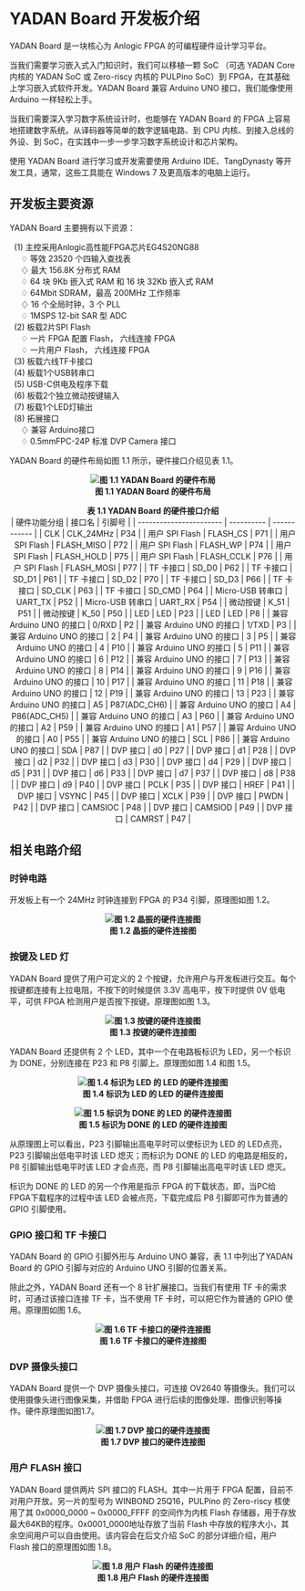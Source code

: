 # YADAN Board 开发板介绍  
  
YADAN Board 是一块核心为 Anlogic FPGA 的可编程硬件设计学习平台。  
  
当我们需要学习嵌入式入门知识时，我们可以移植一颗 SoC （可选 YADAN Core 内核的 YADAN SoC 或 Zero-riscy 内核的 PULPino SoC）到 FPGA，在其基础上学习嵌入式软件开发。YADAN Board 兼容 Arduino UNO 接口，我们能像使用 Arduino 一样轻松上手。  
  
当我们需要深入学习数字系统设计时，也能够在 YADAN Board 的 FPGA 上容易地搭建数字系统。从译码器等简单的数字逻辑电路、到 CPU 内核、到接入总线的外设、到 SoC，在实践中一步一步学习数字系统设计和芯片架构。  
  
使用 YADAN Board 进行学习或开发需要使用 Arduino IDE、TangDynasty 等开发工具，通常，这些工具能在 Windows 7 及更高版本的电脑上运行。  
  
  
## 开发板主要资源  

YADAN Board 主要拥有以下资源：  
  
&nbsp;&nbsp;(1) 主控采用Anlogic高性能FPGA芯片EG4S20NG88  
&nbsp;&nbsp;&nbsp;&nbsp; ♢ 等效 23520 个四输入查找表  
&nbsp;&nbsp;&nbsp;&nbsp; ♢ 最大 156.8K 分布式 RAM  
&nbsp;&nbsp;&nbsp;&nbsp; ♢ 64 块 9Kb 嵌入式 RAM 和 16 块 32Kb 嵌入式 RAM  
&nbsp;&nbsp;&nbsp;&nbsp; ♢ 64Mbit SDRAM，最高 200MHz 工作频率  
&nbsp;&nbsp;&nbsp;&nbsp; ♢ 16 个全局时钟，3 个 PLL  
&nbsp;&nbsp;&nbsp;&nbsp; ♢ 1MSPS 12-bit SAR 型 ADC  
&nbsp;&nbsp;(2) 板载2片SPI Flash  
&nbsp;&nbsp;&nbsp;&nbsp; ♢ 一片 FPGA 配置 Flash， 六线连接 FPGA  
&nbsp;&nbsp;&nbsp;&nbsp; ♢ 一片用户 Flash， 六线连接 FPGA  
&nbsp;&nbsp;(3) 板载六线TF卡接口  
&nbsp;&nbsp;(4) 板载1个USB转串口  
&nbsp;&nbsp;(5) USB-C供电及程序下载  
&nbsp;&nbsp;(6) 板载2个独立微动按键输入  
&nbsp;&nbsp;(7) 板载1个LED灯输出  
&nbsp;&nbsp;(8) 拓展接口  
&nbsp;&nbsp;&nbsp;&nbsp; ♢ 兼容 Arduino接口  
&nbsp;&nbsp;&nbsp;&nbsp; ♢ 0.5mmFPC-24P 标准 DVP Camera 接口  
  
YADAN Board 的硬件布局如图 1.1 所示，硬件接口介绍见表 1.1。  
  
**<center>![图 1.1 YADAN Board 的硬件布局](imgs/img_01_01.png)  
图 1.1 YADAN Board 的硬件布局</center>**
  
  
**<center>表 1.1 YADAN Board 的硬件接口介绍**  
| 硬件功能分组            | 接口名     | 引脚号       |
| ----------------------- | ---------- | ------------ |
| CLK                     | CLK_24MHz  | P34          |
| 用户 SPI Flash          | FLASH_CS   | P71          |
| 用户 SPI Flash          | FLASH_MISO | P72          |
| 用户 SPI Flash          | FLASH_WP   | P74          |
| 用户 SPI Flash          | FLASH_HOLD | P75          |
| 用户 SPI Flash          | FLASH_CCLK | P76          |
| 用户 SPI Flash          | FLASH_MOSI | P77          |
| TF 卡接口               | SD_D0      | P62          |
| TF 卡接口               | SD_D1      | P61          |
| TF 卡接口               | SD_D2      | P70          |
| TF 卡接口               | SD_D3      | P66          |
| TF 卡接口               | SD_CLK     | P63          |
| TF 卡接口               | SD_CMD     | P64          |
| Micro-USB 转串口        | UART_TX    | P52          |
| Micro-USB 转串口        | UART_RX    | P54          |
| 微动按键                | K_51       | P51          |
| 微动按键                | K_50       | P50          |
| LED                     | LED        | P23          |
| LED                     | LED        | P8           |
| 兼容 Arduino UNO 的接口 | 0/RXD      | P2           |
| 兼容 Arduino UNO 的接口 | 1/TXD      | P3           |
| 兼容 Arduino UNO 的接口 | 2          | P4           |
| 兼容 Arduino UNO 的接口 | 3          | P5           |
| 兼容 Arduino UNO 的接口 | 4          | P10          |
| 兼容 Arduino UNO 的接口 | 5          | P11          |
| 兼容 Arduino UNO 的接口 | 6          | P12          |
| 兼容 Arduino UNO 的接口 | 7          | P13          |
| 兼容 Arduino UNO 的接口 | 8          | P14          |
| 兼容 Arduino UNO 的接口 | 9          | P16          |
| 兼容 Arduino UNO 的接口 | 10         | P17          |
| 兼容 Arduino UNO 的接口 | 11         | P18          |
| 兼容 Arduino UNO 的接口 | 12         | P19          |
| 兼容 Arduino UNO 的接口 | 13         | P23          |
| 兼容 Arduino UNO 的接口 | A5         | P87(ADC_CH6) |
| 兼容 Arduino UNO 的接口 | A4         | P86(ADC_CH5) |
| 兼容 Arduino UNO 的接口 | A3         | P60          |
| 兼容 Arduino UNO 的接口 | A2         | P59          |
| 兼容 Arduino UNO 的接口 | A1         | P57          |
| 兼容 Arduino UNO 的接口 | A0         | P55          |
| 兼容 Arduino UNO 的接口 | SCL        | P86          |
| 兼容 Arduino UNO 的接口 | SDA        | P87          |
| DVP 接口                | d0         | P27          |
| DVP 接口                | d1         | P28          |
| DVP 接口                | d2         | P32          |
| DVP 接口                | d3         | P30          |
| DVP 接口                | d4         | P29          |
| DVP 接口                | d5         | P31          |
| DVP 接口                | d6         | P33          |
| DVP 接口                | d7         | P37          |
| DVP 接口                | d8         | P38          |
| DVP 接口                | d9         | P40          |
| DVP 接口                | PCLK       | P35          |
| DVP 接口                | HREF       | P41          |
| DVP 接口                | VSYNC      | P45          |
| DVP 接口                | XCLK       | P39          |
| DVP 接口                | PWDN       | P42          |
| DVP 接口                | CAMSIOC    | P48          |
| DVP 接口                | CAMSIOD    | P49          |
| DVP 接口                | CAMRST     | P47          |
</center>
  

## 相关电路介绍  
### 时钟电路  
开发板上有一个 24MHz 时钟连接到 FPGA 的 P34 引脚，原理图如图 1.2。  
  
**<center>![图 1.2 晶振的硬件连接图](imgs/img_01_02.png)  
图 1.2 晶振的硬件连接图</center>**
  
### 按键及 LED 灯  
YADAN Board 提供了用户可定义的 2 个按键，允许用户与开发板进行交互。每个按键都连接有上拉电阻，不按下的时候提供 3.3V 高电平，按下时提供 0V 低电平，可供 FPGA 检测用户是否按下按键。原理图如图 1.3。  
  
**<center>![图 1.3 按键的硬件连接图](imgs/img_01_03.png)  
图 1.3 按键的硬件连接图</center>**
  
YADAN Board 还提供有 2 个 LED，其中一个在电路板标识为 LED，另一个标识为 DONE，分别连接在 P23 和 P8 引脚上。原理图如图 1.4 和图 1.5。  
  
**<center>![图 1.4 标识为 LED 的 LED 的硬件连接图](imgs/img_01_04.png)  
图 1.4 标识为 LED 的 LED 的硬件连接图</center>**  
  
**<center>![图 1.5 标识为 DONE 的 LED 的硬件连接图](imgs/img_01_05.png)  
图 1.5 标识为 DONE 的 LED 的硬件连接图</center>**  
  
从原理图上可以看出，P23 引脚输出高电平时可以使标识为 LED 的 LED点亮，P23 引脚输出低电平时该 LED 熄灭；而标识为 DONE 的 LED 的电路是相反的，P8 引脚输出低电平时该 LED 才会点亮，而 P8 引脚输出高电平时该 LED 熄灭。  
  
标识为 DONE 的 LED 的另一个作用是指示 FPGA 的下载状态，即，当PC给FPGA下载程序的过程中该 LED 会被点亮，下载完成后 P8 引脚即可作为普通的 GPIO 引脚使用。  
  
### GPIO 接口和 TF 卡接口  
YADAN Board 的 GPIO 引脚外形与 Arduino UNO 兼容，表 1.1 中列出了YADAN Board 的 GPIO 引脚与对应的 Arduino UNO 引脚的位置关系。  
  
除此之外，YADAN Board 还有一个 8 针扩展接口。当我们有使用 TF 卡的需求时，可通过该接口连接 TF 卡，当不使用 TF 卡时，可以把它作为普通的 GPIO 使用。原理图如图 1.6。
  
**<center>![图 1.6 TF 卡接口的硬件连接图](imgs/img_01_06.png)  
图 1.6 TF 卡接口的硬件连接图</center>**

### DVP 摄像头接口  
YADAN Board 提供一个 DVP 摄像头接口，可连接 OV2640 等摄像头。我们可以使用摄像头进行图像采集，并借助 FPGA 进行后续的图像处理、图像识别等操作。硬件原理图如图1.7。  
  
**<center>![图 1.7 DVP 接口的硬件连接图](imgs/img_01_07.png)  
图 1.7 DVP 接口的硬件连接图</center>**

### 用户 FLASH 接口  
YADAN Board 提供两片 SPI 接口的 FLASH。其中一片用于 FPGA 配置，目前不对用户开放。另一片的型号为 WINBOND 25Q16，PULPino 的 Zero-riscy 核使用了其 0x0000_0000 ~ 0x0000_FFFF 的空间作为内核 Flash 存储器，用于存放最大64KB的程序。0x0001_0000地址存放了当前 Flash 中存放的程序大小，其余空间用户可以自由使用。该内容会在后文介绍 SoC 的部分详细介绍，用户 Flash 接口的原理图如图 1.8。  
**<center>![图 1.8 用户 Flash 的硬件连接图](imgs/img_01_08.png)  
图 1.8 用户 Flash 的硬件连接图</center>**
  
  